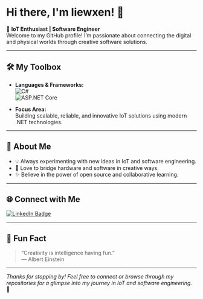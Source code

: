 # Hi there, I'm liewxen! 👋

🚀 **IoT Enthusiast | Software Engineer**  
Welcome to my GitHub profile! I’m passionate about connecting the digital and physical worlds through creative software solutions.

---

## 🛠️ My Toolbox

- **Languages & Frameworks:**  
  ![C#](https://img.shields.io/badge/C%23-239120?style=flat&logo=c-sharp&logoColor=white)  
  ![ASP.NET Core](https://img.shields.io/badge/ASP.NET_Core-512BD4?style=flat&logo=.net&logoColor=white)

- **Focus Area:**  
  Building scalable, reliable, and innovative IoT solutions using modern .NET technologies.

---

## 🌱 About Me

- 💡 Always experimenting with new ideas in IoT and software engineering.
- 🤖 Love to bridge hardware and software in creative ways.
- ✨ Believe in the power of open source and collaborative learning.

---

## 🌐 Connect with Me

[![LinkedIn Badge](https://img.shields.io/badge/-liewxen-blue?style=flat-square&logo=Linkedin&logoColor=white&link=https://www.linkedin.com/in/liewxen/)](https://www.linkedin.com/in/liewxen/)

---

## 🎨 Fun Fact

> “Creativity is intelligence having fun.”  
> — Albert Einstein

---

_Thanks for stopping by! Feel free to connect or browse through my repositories for a glimpse into my journey in IoT and software engineering._ 🚦
